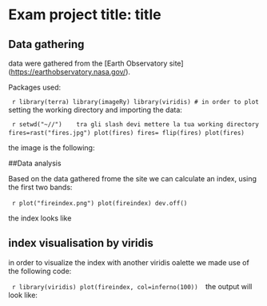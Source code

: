 # Exam project title: title

## Data gathering

data were gathered from the [Earth Observatory site] (https://earthobservatory.nasa.gov/).

Packages used:

` ` `r
library(terra)
library(imageRy)
library(viridis) # in order to plot 
` ` ` 
setting the working directory and importing the data:

` ` ` r
setwd("~//")    tra gli slash devi mettere la tua working directory 
fires=rast("fires.jpg")
plot(fires)
fires= flip(fires)
plot(fires)
` ` ` 

the image is the following:



##Data analysis

Based on the data gathered frome the site we can calculate an index, using the first two bands:

` ` ` r
plot("fireindex.png")
plot(fireindex)
dev.off()
` ` ` 

the index looks like



## index visualisation by viridis

in order to visualize the index with another viridis oalette we made use of the following code:

` ` ` r
library(viridis)
plot(fireindex, col=inferno(100))
` ` ` 
the output will look like:

